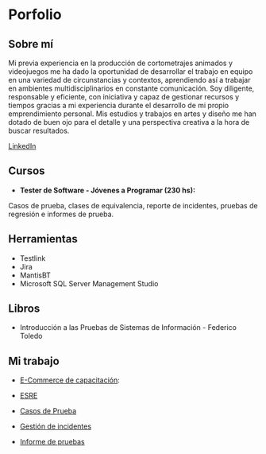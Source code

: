 # Porfolio
## Sobre mí
Mi previa experiencia en la producción de cortometrajes animados y videojuegos me ha dado la oportunidad de desarrollar el trabajo en equipo en una variedad de circunstancias y contextos, aprendiendo así a trabajar en ambientes multidisciplinarios en constante comunicación. Soy diligente, responsable y eficiente, con iniciativa y capaz de gestionar recursos y tiempos gracias a mi experiencia durante el desarrollo de mi propio emprendimiento personal. Mis estudios y trabajos en artes y diseño me han dotado de buen ojo para el detalle y una perspectiva creativa a la hora de buscar resultados. 

[LinkedIn](https://www.linkedin.com/in/gherbig/)

## Cursos
* **Tester de Software - Jóvenes a Programar (230 hs):**

Casos de prueba, clases de equivalencia, reporte de incidentes, pruebas de regresión e informes de prueba.
    
## Herramientas
* Testlink
* Jira
* MantisBT
* Microsoft SQL Server Management Studio

## Libros
* Introducción a las Pruebas de Sistemas de Información - Federico Toledo

## Mi trabajo
* [E-Commerce de capacitación](https://japceibal.github.io/e-mercado-TESTING/index.html):

* [ESRE](https://drive.google.com/file/d/1Zv9cAJZkM9UO1ouLaTMNIIZNA24ql6br/view?usp=share_link)

* [Casos de Prueba](https://drive.google.com/file/d/1Fz5KyN7deQ0RNdMO0p8Jw-cjAKbYO06Q/view?usp=share_link)

* [Gestión de incidentes](https://drive.google.com/file/d/1ZfrbbcBcseWBT8icKTbHxeduTcGL8aG6/view?usp=share_link)

* [Informe de pruebas](https://drive.google.com/file/d/1ujXCp4-pJ3jEGwgE6Na1-8imXzGVbB5z/view?usp=share_link)


